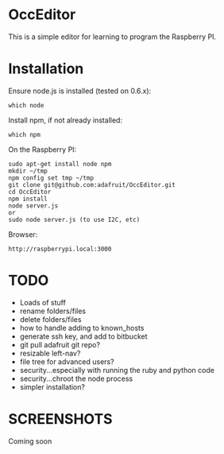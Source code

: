 OccEditor
================
This is a simple editor for learning to program the Raspberry PI.

Installation
============

Ensure node.js is installed (tested on 0.6.x):

    which node

Install npm, if not already installed:

    which npm

On the Raspberry PI:

    sudo apt-get install node npm
    mkdir ~/tmp
    npm config set tmp ~/tmp
    git clone git@github.com:adafruit/OccEditor.git
    cd OccEditor
    npm install
    node server.js
    or
    sudo node server.js (to use I2C, etc)

Browser:

    http://raspberrypi.local:3000

TODO
====
- Loads of stuff
- rename folders/files
- delete folders/files
- how to handle adding to known_hosts
- generate ssh key, and add to bitbucket
- git pull adafruit git repo?
- resizable left-nav?
- file tree for advanced users?
- security...especially with running the ruby and python code
- security...chroot the node process
- simpler installation?


SCREENSHOTS
===========
Coming soon